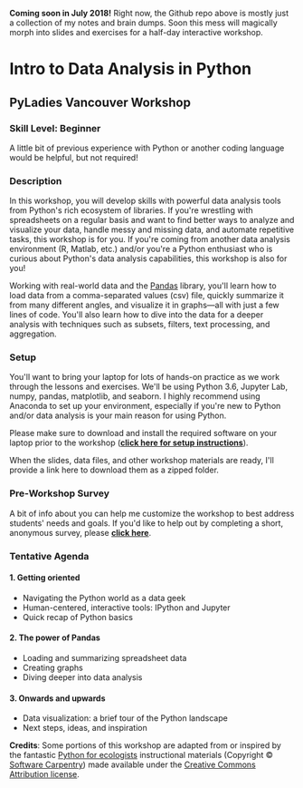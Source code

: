 **Coming soon in July 2018!** Right now, the Github repo above is mostly just a collection of my notes and brain dumps. Soon this mess will magically morph into slides and exercises for a half-day interactive workshop.

# Intro to Data Analysis in Python
## PyLadies Vancouver Workshop

### Skill Level: Beginner
A little bit of previous experience with Python or another coding language would be helpful, but not required!

### Description
In this workshop, you will develop skills with powerful data analysis tools from Python's rich ecosystem of libraries. If you're wrestling with spreadsheets on a regular basis and want to find better ways to analyze and visualize your data, handle messy and missing data, and automate repetitive tasks, this workshop is for you. If you're coming from another data analysis environment (R, Matlab, etc.) and/or you're a Python enthusiast who is curious about Python's data analysis capabilities, this workshop is also for you!

Working with real-world data and the [Pandas](https://pandas.pydata.org/) library, you'll learn how to load data from a comma-separated values (csv) file, quickly summarize it from many different angles, and visualize it in graphs—all with just a few lines of code. You'll also learn how to dive into the data for a deeper analysis with techniques such as subsets, filters, text processing, and aggregation.

### Setup

You'll want to bring your laptop for lots of hands-on practice as we work through the lessons and exercises. We'll be using Python 3.6, Jupyter Lab, numpy, pandas, matplotlib, and seaborn. I highly recommend using Anaconda to set up your environment, especially if you're new to Python and/or data analysis is your main reason for using Python. 

Please make sure to download and install the required software on your laptop prior to the workshop (**[click here for setup instructions](https://jenfly.github.io/pydata-intro-workshop/SETUP)**).

When the slides, data files, and other workshop materials are ready, I'll provide a link here to download them as a zipped folder.

### Pre-Workshop Survey
A bit of info about you can help me customize the workshop to best address students' needs and goals. If you'd like to help out by completing a short, anonymous survey, please **<a href="https://jenfly.typeform.com/to/sNEFUa" target="_blank">click here</a>**.


### Tentative Agenda

#### 1. Getting oriented

- Navigating the Python world as a data geek
- Human-centered, interactive tools: IPython and Jupyter
- Quick recap of Python basics

#### 2. The power of Pandas

- Loading and summarizing spreadsheet data
- Creating graphs
- Diving deeper into data analysis

#### 3. Onwards and upwards

- Data visualization: a brief tour of the Python landscape
- Next steps, ideas, and inspiration

**Credits**: Some portions of this workshop are adapted from or inspired by the fantastic [Python for ecologists](http://www.datacarpentry.org/python-ecology-lesson/) instructional materials (Copyright © [Software Carpentry](http://software-carpentry.org/)) made available under the [Creative Commons Attribution license](https://creativecommons.org/licenses/by/4.0/).
